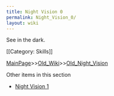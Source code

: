 ```yaml
---
title: Night Vision 0
permalink: Night_Vision_0/
layout: wiki
---
```

See in the dark.

[[Category: Skills]]

[MainPage](/keeperrl_wiki/ "wikilink")>>[Old_Wiki](/keeperrl_wiki/Old_Wiki "wikilink")>>[Old_Night_Vision](/keeperrl_wiki/Old_Night_Vision "wikilink")

Other items in this section
-    [Night Vision 1](/keeperrl_wiki/Night_Vision_1 "wikilink")
